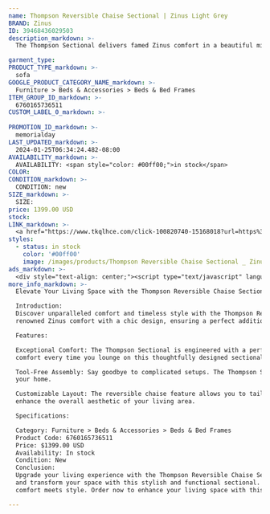 ```yaml
---
name: Thompson Reversible Chaise Sectional | Zinus Light Grey
BRAND: Zinus
ID: 39468436029503
description_markdown: >-
  The Thompson Sectional delivers famed Zinus comfort in a beautiful mid-century style. Thoughtfully designed with outstanding cushion comfort from green tea memory foam, Zinus Base foam, and fiber filling for cloud-like comfort, it even comes together tool-free and features a reversible chaise you can use to fit your space like a glove.

garment_type:
PRODUCT_TYPE_markdown: >-
  sofa
GOOGLE_PRODUCT_CATEGORY_NAME_markdown: >-
  Furniture > Beds & Accessories > Beds & Bed Frames
ITEM_GROUP_ID_markdown: >-
  6760165736511
CUSTOM_LABEL_0_markdown: >-
  
PROMOTION_ID_markdown: >-
  memorialday
LAST_UPDATED_markdown: >-
  2024-01-25T06:34:24.482-08:00
AVAILABILITY_markdown: >-
  AVAILABILITY: <span style="color: #00ff00;">in stock</span>
COLOR:
CONDITION_markdown: >-
  CONDITION: new
SIZE_markdown: >-
  SIZE: 
price: 1399.00 USD
stock: 
LINK_markdown: >-
  <a href="https://www.tkqlhce.com/click-100820740-15168018?url=https%3A%2F%2Fwww.zinus.com%2Fproducts%2Fthompson-reversible-chaise-sectional%3Fvariant%3D39468436029503" target="_blank" style="display: inline-block; padding: 10px 20px; font-size: 16px; text-align: center; text-decoration: none; cursor: pointer; border: 1px solid #3498db; color: #3498db; background-color: #fff; border-radius: 5px; transition: background-color 0.3s;">Go to Product</a>
styles:
  - status: in stock
    color: '#00ff00'
    image: /images/products/Thompson Reversible Chaise Sectional _ Zinus Light Grey/ThompsonSectionalChaise_LightGrey.jpg
ads_markdown: >-
  <div style="text-align: center;"><script type="text/javascript" language="javascript" src="https://www.jdoqocy.com/placeholder-52269176?target=_top&mouseover=N"></script></div>
more_info_markdown: >-
  Elevate Your Living Space with the Thompson Reversible Chaise Sectional by Zinus

  Introduction:
  Discover unparalleled comfort and timeless style with the Thompson Reversible Chaise Sectional by Zinus. This mid-century masterpiece seamlessly combines the 
  renowned Zinus comfort with a chic design, ensuring a perfect addition to your living space.

  Features:

  Exceptional Comfort: The Thompson Sectional is engineered with a perfect blend of green tea memory foam, Zinus Base foam, and fiber filling. Experience cloud-like 
  comfort every time you lounge on this thoughtfully designed sectional.

  Tool-Free Assembly: Say goodbye to complicated setups. The Thompson Sectional assembles effortlessly without the need for tools, making it a hassle-free addition to 
  your home.

  Customizable Layout: The reversible chaise feature allows you to tailor the sectional to fit your space like a glove. Arrange it to complement your room layout and 
  enhance the overall aesthetic of your living area.

  Specifications:

  Category: Furniture > Beds & Accessories > Beds & Bed Frames
  Product Code: 6760165736511
  Price: $1399.00 USD
  Availability: In stock
  Condition: New
  Conclusion:
  Upgrade your living experience with the Thompson Reversible Chaise Sectional by Zinus. Indulge in the luxury of Zinus comfort, relish the ease of tool-free assembly, 
  and transform your space with this stylish and functional sectional. Elevate your home decor and create a haven of relaxation with the Thompson Sectional – where 
  comfort meets style. Order now to enhance your living space with this exceptional piece of furniture.

---
```

